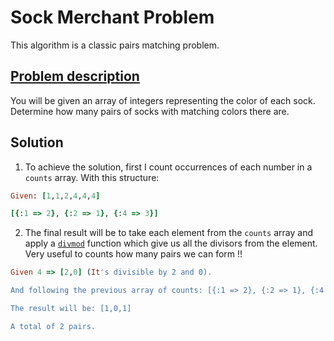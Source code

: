 # Sock Merchant Problem

This algorithm is a classic pairs matching problem.

## [Problem description](https://hackerrank-challenge-pdfs.s3.amazonaws.com/25168-sock-merchant-English?AWSAccessKeyId=AKIAJ4WZFDFQTZRGO3QA&Expires=1568905232&Signature=cvqk4A7mui6CaaskeGGxBtdJgLY%3D&response-content-disposition=inline%3B%20filename%3Dsock-merchant-English.pdf&response-content-type=application%2Fpdf)

You will be given an array of integers representing the color of each sock. Determine how many pairs of
socks with matching colors there are.

## Solution

1. To achieve the solution, first I count occurrences of each number in a `counts` array. With this structure:

```ruby
Given: [1,1,2,4,4,4]

[{:1 => 2}, {:2 => 1}, {:4 => 3}]
```

2. The final result will be to take each element from the `counts` array and apply a [`divmod`](https://apidock.com/ruby/Numeric/divmod) function which give us all the divisors from the element. Very useful to counts how many pairs we can form !!

```ruby
Given 4 => [2,0] (It's divisible by 2 and 0).

And following the previous array of counts: [{:1 => 2}, {:2 => 1}, {:4 => 3}]

The result will be: [1,0,1]

A total of 2 pairs.

```